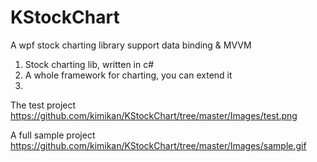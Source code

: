 # KStockChart
A wpf stock charting library support data binding &amp; MVVM

1. Stock charting lib, written in c#
2. A whole framework for charting, you can extend it 
3. 

The test project 
https://github.com/kimikan/KStockChart/tree/master/Images/test.png

A full sample project
https://github.com/kimikan/KStockChart/tree/master/Images/sample.gif
